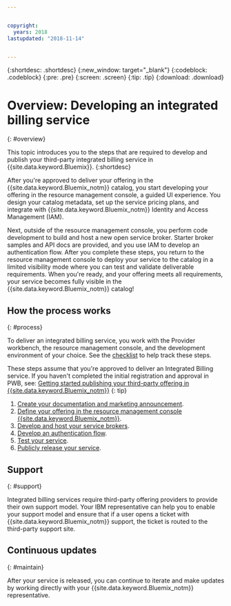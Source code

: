 ```yaml
---


copyright:
  years: 2018
lastupdated: "2018-11-14"


---
```


{:shortdesc: .shortdesc}
{:new_window: target="_blank"}
{:codeblock: .codeblock}
{:pre: .pre}
{:screen: .screen}
{:tip: .tip}
{:download: .download}

# Overview: Developing an integrated billing service
{: #overview}

This topic introduces you to the steps that are required to develop and publish your third-party integrated billing service in {{site.data.keyword.Bluemix}}. 
{:shortdesc}

After you're approved to deliver your offering in the {{site.data.keyword.Bluemix_notm}} catalog, you start developing your offering in the resource management console, a guided UI experience. You design your catalog metadata, set up the service pricing plans, and integrate with {{site.data.keyword.Bluemix_notm}} Identity and Access Management (IAM). 

Next, outside of the resource management console, you perform code development to build and host a new open service broker. Starter broker samples and API docs are provided, and you use IAM to develop an authentication flow. After you complete these steps, you return to the resource management console to deploy your service to the catalog in a limited visibility mode where you can test and validate deliverable requirements. When you're ready, and your offering meets all requirements, your service becomes fully visible in the {{site.data.keyword.Bluemix_notm}} catalog!


## How the process works
{: #process}

To deliver an integrated billing service, you work with the Provider workbench, the resource management console, and the development environment of your choice. See the [checklist](/docs/third-party/checklist.html#checklist) to help track these steps.

These steps assume that you're approved to deliver an Integrated Billing service. If you haven't completed the initial registration and approval in PWB, see: [Getting started publishing your third-party offering in {{site.data.keyword.Bluemix_notm}}](/docs/third-party/index.md)
{: tip}

1. [Create your documentation and marketing announcement](/docs/third-party/cis1-docs-marketing.html).
2. [Define your offering in the resource management console {{site.data.keyword.Bluemix_notm}}](/docs/third-party/cis2-rmc-define.html).
3. [Develop and host your service brokers](/docs/third-party/cis3-broker.html).
4. [Develop an authentication flow](/docs/third-party/cis5-iam.html).
5. [Test your service](/docs/third-party/cis4-rmc-publish.html).
6. [Publicly release your service](/docs/third-party/cis6-ga.html).

## Support
{: #support}

Integrated billing services require third-party offering providers to provide their own support model. Your IBM representative can help you to enable your support model and ensure that if a user opens a ticket with {{site.data.keyword.Bluemix_notm}} support, the ticket is routed to the third-party support site.

## Continuous updates
{: #maintain}

After your service is released, you can continue to iterate and make updates by working directly with your {{site.data.keyword.Bluemix_notm}} representative.




